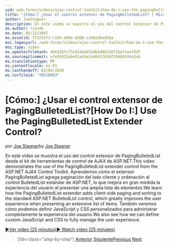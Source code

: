 ```yaml
---
uid: web-forms/videos/ajax-control-toolkit/how-do-i-use-the-pagingbulletedlist-extender-control
title: '[Cómo:] ¿Usar el control extensor de PagingBulletedList? | Microsoft Docs'
author: JoeStagner
description: En este vídeo se muestra el uso del control extensor de PagingBulletedList desde el kit de herramientas de control de AJAX de ASP.NET. Aprendemos cómo PagingBulletedList extender...
ms.author: riande
ms.date: 06/12/2007
ms.assetid: 7f2231f1-c105-499e-b980-c24824bed56a
msc.legacyurl: /web-forms/videos/ajax-control-toolkit/how-do-i-use-the-pagingbulletedlist-extender-control
msc.type: video
ms.openlocfilehash: 4b6326fcf3c62dda8519b2d86236f2be7caef825
ms.sourcegitcommit: e7e91932a6e91a63e2e46417626f39d6b244a3ab
ms.translationtype: MT
ms.contentlocale: es-ES
ms.lasthandoff: 03/06/2020
ms.locfileid: "78518953"
---
```

# <a name="how-do-i-use-the-pagingbulletedlist-extender-control"></a><span data-ttu-id="ac471-105">[Cómo:] ¿Usar el control extensor de PagingBulletedList?</span><span class="sxs-lookup"><span data-stu-id="ac471-105">[How Do I:] Use the PagingBulletedList Extender Control?</span></span>

<span data-ttu-id="ac471-106">por [Joe Stagner](https://github.com/JoeStagner)</span><span class="sxs-lookup"><span data-stu-id="ac471-106">by [Joe Stagner](https://github.com/JoeStagner)</span></span>

<span data-ttu-id="ac471-107">En este vídeo se muestra el uso del control extensor de PagingBulletedList desde el kit de herramientas de control de AJAX de ASP.NET.</span><span class="sxs-lookup"><span data-stu-id="ac471-107">This video demonstrates the use of the PagingBulletedList extender control from the ASP.NET AJAX Control Toolkit.</span></span> <span data-ttu-id="ac471-108">Aprendemos cómo el extensor PagingBulletedList agrega paginación del lado cliente y ordenación al control BulletedList estándar de ASP.NET, lo que mejora en gran medida la experiencia del usuario al presentar una amplia lista de elementos.</span><span class="sxs-lookup"><span data-stu-id="ac471-108">We learn how the PagingBulletedList extender adds client-side paging and sorting to the standard ASP.NET BulletedList control, which greatly improves the user experience when presenting an extensive list of items.</span></span> <span data-ttu-id="ac471-109">También veremos cómo podemos definir JavaScript y CSS personalizados para administrar completamente la experiencia del usuario.</span><span class="sxs-lookup"><span data-stu-id="ac471-109">We also see how we can define custom JavaScript and CSS to fully manage the user experience.</span></span>

[<span data-ttu-id="ac471-110">&#9654;Ver vídeo (25 minutos)</span><span class="sxs-lookup"><span data-stu-id="ac471-110">&#9654; Watch video (25 minutes)</span></span>](https://channel9.msdn.com/Blogs/ASP-NET-Site-Videos/how-do-i-use-the-pagingbulletedlist-extender-control)

> [!div class="step-by-step"]
> <span data-ttu-id="ac471-111">[Anterior](how-do-i-use-the-aspnet-ajax-listsearch-extender.md)
> [Siguiente](how-do-i-use-the-numericupdown-extender-control.md)</span><span class="sxs-lookup"><span data-stu-id="ac471-111">[Previous](how-do-i-use-the-aspnet-ajax-listsearch-extender.md)
[Next](how-do-i-use-the-numericupdown-extender-control.md)</span></span>
